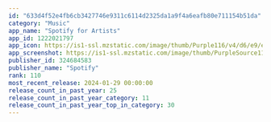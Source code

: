 ```yaml
---
id: "633d4f52e4fb6cb3427746e9311c6114d2325da1a9f4a6eafb80e711154b51da"
category: "Music"
app_name: "Spotify for Artists"
app_id: 1222021797
app_icon: https://is1-ssl.mzstatic.com/image/thumb/Purple116/v4/d6/e9/e3/d6e9e3ef-9503-14cb-b4e4-3dc7419fb058/AppIcon-0-0-1x_U007emarketing-0-7-0-0-0-85-220.png/1024x1024bb.png
app_screenshot: https://is1-ssl.mzstatic.com/image/thumb/PurpleSource116/v4/ee/13/a2/ee13a2fe-d77b-ccd0-cb0e-5ca40301aae2/28d717f6-0677-408a-aa34-3fe257e7708c_1284_x_2778_Iphone_A.jpg/1284x2778bb.png
publisher_id: 324684583
publisher_name: "Spotify"
rank: 110
most_recent_release: 2024-01-29 00:00:00
release_count_in_past_year: 25
release_count_in_past_year_category: 11
release_count_in_past_year_top_in_category: 30
---
```

